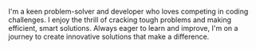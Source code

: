 I'm a keen problem-solver and developer who loves competing in coding challenges.
I enjoy the thrill of cracking tough problems and making efficient, smart solutions. 
Always eager to learn and improve,
I'm on a journey to create innovative solutions that make a difference.

